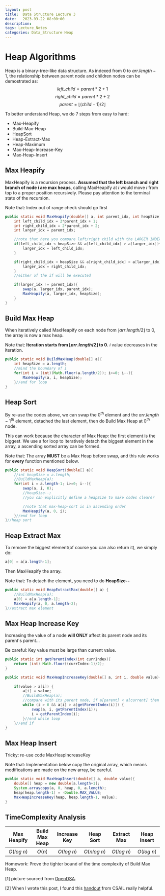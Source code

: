 ```yaml
---
layout: post
title:  Data Structure Lecture 3
date:   2023-03-22 08:00:00
description: 
tags: Lecture_Notes 
categories: Data_Structure Heap
---
```


# Heap Algorithms
Heap is a binary-tree-like data structure. As indexed from $0$ to $arr.length-1$, the relationship between parent node and children nodes can be demostrated as:
$$ $$
$$ left\_child = parent * 2 + 1 $$
$$ right\_child = parent * 2 + 2 $$
$$ parent = \lfloor(child-1)/2\rfloor$$

To better understand Heap, we do 7 steps from easy to hard:

- Max-Heapify
- Build-Max-Heap
- HeapSort
- Heap-Extract-Max
- Heap-Maximum
- Max-Heap-Increase-Key
- Max-Heap-Insert

## Max Heapify

MaxHeapify is a recursion process. **Assumed that the left branch and right branch of node $i$ are max heaps**, calling MaxHeapify at $i$ would move $i$ from top to a proper position recursively. Please pay attention to the terminal state of the recursion.

Note that:
Index out of range check should go first

```java
public static void MaxHeapify(double[] a, int parent_idx, int heapSize){
    int left_child_idx = 2*parent_idx + 1;
    int right_child_idx = 2*parent_idx + 2;
    int larger_idx = parent_idx;

    //note that here you compare left/right child with the LARGER INDEX, not the parent index
    if(left_child_idx < heapSize && a[left_child_idx] > a[larger_idx]){
        larger_idx = left_child_idx;
    }

    if(right_child_idx < heapSize && a[right_child_idx] > a[larger_idx]){
        larger_idx = right_child_idx;
    }
    //either of the if will be executed

    if(larger_idx != parent_idx){
        swap(a, larger_idx, parent_idx);
        MaxHeapify(a, larger_idx, heapSize);
    }
}
```

## Build Max Heap
When iteratively called MaxHeapify on each node from $\lfloor arr.length/2\rfloor$ to $0$, the array is now a max heap.

Note that:
**Iteration starts from $\lfloor arr.length/2\rfloor$ to $0$.**
$i$ value decreases in the iteration.
```java
public static void BuildMaxHeap(double[] a){
    int heapSize = a.length;
    //mind the boundary of i
    for(int i = (int)(Math.floor(a.length/2)); i>=0; i--){
        MaxHeapify(a, i, heapSize);
    }//end for loop
}
```

## Heap Sort
By re-use the codes above, we can swap the $0^{th}$ element and the $arr.length-1^{th}$ element, detached the last element, then do Build Max Heap at $0^{th}$ node.

This can work because the character of Max Heap: the first element is the biggest. We use a for loop to iteratively detach the biggest element in the array, a ascending sorted array can be formed.

Note that:
The array **MUST** be a Max Heap before swap, and this rule works for **every** function mentioned below.

```java
public static void HeapSort(double[] a){
    //int heapSize = a.length;
    //BuildMaxHeap(a);
    for(int i = a.length-1; i>=0; i--){
        swap(a, i, 0);
        //heapSize--;
        //you can explicitly define a heapSize to make codes clearer

        //note that max-heap-sort is in ascending order
        MaxHeapify(a, 0, i);
    }//end for loop
}//heap sort
```

## Heap Extract Max
To remove the biggest element(of course you can also return it), we simply do:
```java
a[0] = a[a.length-1];
```
Then MaxHeapify the array.

Note that:
To detach the element, you need to do **HeapSize--**
```java
public static void HeapExtractMax(double[] a) {
    //BuildMaxHeap(a);
    a[0] = a[a.length-1];
    MaxHeapify(a, 0, a.length-2);
}//extract max element
```
## Max Heap Increase Key
Increasing the value of a node **will ONLY** affect its parent node and its parent's parent...

Be careful: Key value must be large than current value.
```java
public static int getParentIndex(int currIndex){
    return (int) Math.floor((currIndex-1)/2);
}

public static void MaxHeapIncreaseKey(double[] a, int i, double value){
    
    if(value > a[i]) {
        a[i] = value;
        //BuildMaxHeap(a);
        //compare with its parent node, if a[parent] < a[current] then swap
        while (i > 0 && a[i] > a[getParentIndex(i)]) {
            swap(a, i, getParentIndex(i));
            i = getParentIndex(i);
        }//end while loop
    }//end if
}
```

## Max Heap Insert
Tricky: re-use code MaxHeapIncreaseKey

Note that:
Implementation below copy the original array, which means modifications are made on the new array, be careful.
```java
public static void MaxHeapInsert(double[] a, double value){
    double[] heap = new double[a.length+1];
    System.arraycopy(a, 0, heap, 0, a.length);
    heap[heap.length-1] = -Double.MAX_VALUE;
    MaxHeapIncreaseKey(heap, heap.length-1, value);
}
```

## TimeComplexity Analysis
|Max Heapify|Build Max Heap|Increase Key|Heap Sort|Extract Max|Heap Insert|
|:---:|:---:|:---:|:---:|:---:|:---:|
|$O(log\ n)$|$O(n)$|$O(log\ n)$|$O(nlog\ n)$|$O(log\ n)$|$O(log\ n)$|

Homework: Prove the tighter bound of the time complexity of Build Max Heap.


<div id="refer-anchor-1"></div>

[1] picture sourced from [OpenDSA](https://opendsa-server.cs.vt.edu/ODSA/Books/Everything/html/_images/BinArray.png).

<div id="refer-anchor-1"></div>

[2] When I wrote this post, I found this [handout](https://courses.csail.mit.edu/6.006/fall10/handouts/recitation10-8.pdf) from CSAIL really helpful.